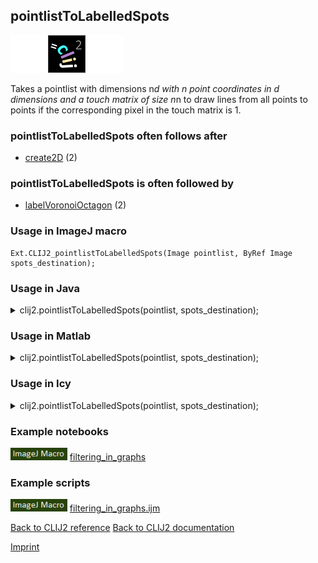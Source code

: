 ## pointlistToLabelledSpots
<img src="images/mini_empty_logo.png"/><img src="images/mini_clij2_logo.png"/><img src="images/mini_empty_logo.png"/>

Takes a pointlist with dimensions n*d with n point coordinates in d dimensions and a touch matrix of 
size n*n to draw lines from all points to points if the corresponding pixel in the touch matrix is 1.

### pointlistToLabelledSpots often follows after
* <a href="reference_create2D">create2D</a> (2)


### pointlistToLabelledSpots is often followed by
* <a href="reference_labelVoronoiOctagon">labelVoronoiOctagon</a> (2)


### Usage in ImageJ macro
```
Ext.CLIJ2_pointlistToLabelledSpots(Image pointlist, ByRef Image spots_destination);
```




### Usage in Java


<details>

<summary>
clij2.pointlistToLabelledSpots(pointlist, spots_destination);
</summary>
<pre class="highlight">// init CLIJ and GPU
import net.haesleinhuepf.clij2.CLIJ2;
import net.haesleinhuepf.clij.clearcl.ClearCLBuffer;
CLIJ2 clij2 = CLIJ2.getInstance();

// get input parameters
ClearCLBuffer pointlist = clij2.push(pointlistImagePlus);
spots_destination = clij2.create(pointlist);
</pre>

<pre class="highlight">
// Execute operation on GPU
clij2.pointlistToLabelledSpots(pointlist, spots_destination);
</pre>

<pre class="highlight">
//show result
spots_destinationImagePlus = clij2.pull(spots_destination);
spots_destinationImagePlus.show();

// cleanup memory on GPU
clij2.release(pointlist);
clij2.release(spots_destination);
</pre>

</details>





### Usage in Matlab


<details>

<summary>
clij2.pointlistToLabelledSpots(pointlist, spots_destination);
</summary>
<pre class="highlight">% init CLIJ and GPU
clij2 = init_clatlab();

% get input parameters
pointlist = clij2.pushMat(pointlist_matrix);
spots_destination = clij2.create(pointlist);
</pre>

<pre class="highlight">
% Execute operation on GPU
clij2.pointlistToLabelledSpots(pointlist, spots_destination);
</pre>

<pre class="highlight">
% show result
spots_destination = clij2.pullMat(spots_destination)

% cleanup memory on GPU
clij2.release(pointlist);
clij2.release(spots_destination);
</pre>

</details>





### Usage in Icy


<details>

<summary>
clij2.pointlistToLabelledSpots(pointlist, spots_destination);
</summary>
<pre class="highlight">// init CLIJ and GPU
importClass(net.haesleinhuepf.clicy.CLICY);
importClass(Packages.icy.main.Icy);

clij2 = CLICY.getInstance();

// get input parameters
pointlist_sequence = getSequence();
pointlist = clij2.pushSequence(pointlist_sequence);
spots_destination = clij2.create(pointlist);
</pre>

<pre class="highlight">
// Execute operation on GPU
clij2.pointlistToLabelledSpots(pointlist, spots_destination);
</pre>

<pre class="highlight">
// show result
spots_destination_sequence = clij2.pullSequence(spots_destination)
Icy.addSequence(spots_destination_sequence);
// cleanup memory on GPU
clij2.release(pointlist);
clij2.release(spots_destination);
</pre>

</details>





### Example notebooks
<a href="https://clij.github.io/clij2-docs/md/filtering_in_graphs"><img src="images/language_macro.png" height="20"/></a> [filtering_in_graphs](https://clij.github.io/clij2-docs/md/filtering_in_graphs)  




### Example scripts
<a href="https://github.com/clij/clij2-docs/blob/master/src/main/macro/filtering_in_graphs.ijm"><img src="images/language_macro.png" height="20"/></a> [filtering_in_graphs.ijm](https://github.com/clij/clij2-docs/blob/master/src/main/macro/filtering_in_graphs.ijm)  


[Back to CLIJ2 reference](https://clij.github.io/clij2-docs/reference)
[Back to CLIJ2 documentation](https://clij.github.io/clij2-docs)

[Imprint](https://clij.github.io/imprint)
